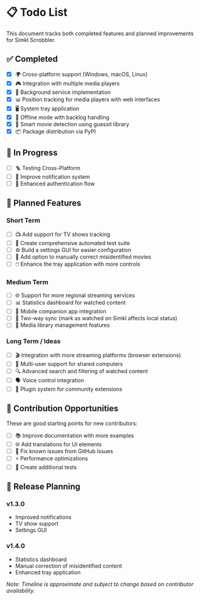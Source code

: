 # 📋 Todo List

This document tracks both completed features and planned improvements for Simkl Scrobbler.

## ✅ Completed

- [x] 🌍 Cross-platform support (Windows, macOS, Linux)
- [x] 🎮 Integration with multiple media players
- [x] 🔄 Background service implementation
- [x] 📊 Position tracking for media players with web interfaces
- [x] 🖥️ System tray application
- [x] 🔌 Offline mode with backlog handling
- [x] 🧠 Smart movie detection using guessit library
- [x] 📦 Package distribution via PyPI

## 🚧 In Progress
- [ ] 🪜 Testing Cross-Platform
- [ ] 📱 Improve notification system
- [ ] 🔐 Enhanced authentication flow

## 📝 Planned Features

### Short Term

- [ ] 📺 Add support for TV shows tracking
- [ ] 🧪 Create comprehensive automated test suite
- [ ] ⚙️ Build a settings GUI for easier configuration
- [ ] 🔎 Add option to manually correct misidentified movies
- [ ] 🖱️ Enhance the tray application with more controls

### Medium Term

- [ ] 🌐 Support for more regional streaming services
- [ ] 📊 Statistics dashboard for watched content
- [ ] 📱 Mobile companion app integration
- [ ] 🔄 Two-way sync (mark as watched on Simkl affects local status)
- [ ] 📂 Media library management features

### Long Term / Ideas

- [ ] 🎬 Integration with more streaming platforms (browser extensions)
- [ ] 👥 Multi-user support for shared computers
- [ ] 🔍 Advanced search and filtering of watched content
- [ ] 🗣️ Voice control integration
- [ ] 🧩 Plugin system for community extensions

## 🤝 Contribution Opportunities

These are good starting points for new contributors:

- [ ] 📚 Improve documentation with more examples
- [ ] 🌐 Add translations for UI elements
- [ ] 🐛 Fix known issues from GitHub Issues
- [ ] ⚡ Performance optimizations
- [ ] 🧪 Create additional tests

## 📆 Release Planning

### v1.3.0
- Improved notifications
- TV show support
- Settings GUI

### v1.4.0
- Statistics dashboard
- Manual correction of misidentified content
- Enhanced tray application

_Note: Timeline is approximate and subject to change based on contributor availability._
